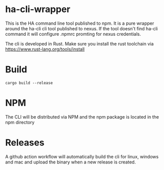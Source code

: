 # ha-cli-wrapper
This is the HA command line tool published to npm. It is a pure wrapper around the ha-cli cli tool published to nexus. 
If the tool doesn't find ha-cli command it will configure .npmrc promting for nexus credentials.

The cli is developed in Rust. Make sure you install the rust toolchain via https://www.rust-lang.org/tools/install


# Build
```cargo build --release```


# NPM 
The CLI will be distributed via NPM and the npm package is located in the npm directory


# Releases
A github action workflow will automatically build the cli for linux, windows and mac and upload the binary when a new release is created.
